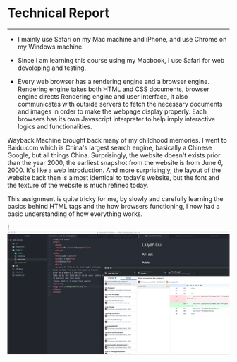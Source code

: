 # Technical Report
---


- I mainly use Safari on my Mac machine and iPhone, and use Chrome on my Windows machine.

- Since I am learning this course using my Macbook, I use Safari for web devoloping and testing.

- Every web browser has a rendering engine and a browser engine. Rendering engine takes both HTML and CSS documents, browser engine directs Rendering engine and user interface, it also communicates with outside servers to fetch the necessary documents and images in order to make the webpage display properly. Each browsers has its own Javascript interpreter to help imply interactive logics and functionalities.

Wayback Machine brought back many of my childhood memories. I went to Baidu.com which is China's largest search engine, basically a Chinese Google, but all things China. Surprisingly, the website doesn't exists prior than the year 2000, the earliest snapshot from the website is from June 6, 2000. It's like a web introduction. And more surprisingly, the layout of the website back then is almost identical to today's website, but the font and the texture of the website is much refined today.

This assignment is quite tricky for me, by slowly and carefully learning the basics behind HTML tags and the how browsers functioning, I now had a basic understanding of how everything works.

!![Work Flow Screenshot](./image/project-1ss.png/)
